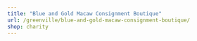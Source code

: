 ```yaml
---
title: "Blue and Gold Macaw Consignment Boutique"
url: /greenville/blue-and-gold-macaw-consignment-boutique/
shop: charity
---
```

